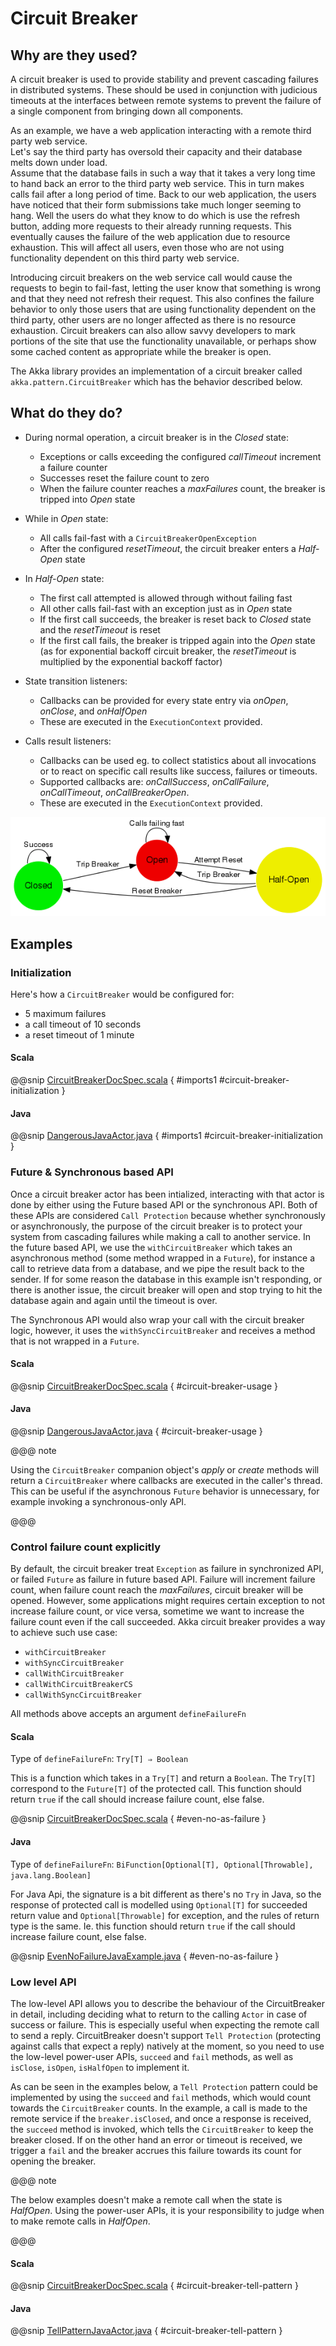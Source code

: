 # Circuit Breaker

## Why are they used?

A circuit breaker is used to provide stability and prevent cascading failures in distributed
systems.  These should be used in conjunction with judicious timeouts at the interfaces between
remote systems to prevent the failure of a single component from bringing down all components.

As an example, we have a web application interacting with a remote third party web service.  
Let's say the third party has oversold their capacity and their database melts down under load.  
Assume that the database fails in such a way that it takes a very long time to hand back an
error to the third party web service.  This in turn makes calls fail after a long period of 
time.  Back to our web application, the users have noticed that their form submissions take
much longer seeming to hang.  Well the users do what they know to do which is use the refresh
button, adding more requests to their already running requests.  This eventually causes the 
failure of the web application due to resource exhaustion.  This will affect all users, even
those who are not using functionality dependent on this third party web service.

Introducing circuit breakers on the web service call would cause the requests to begin to 
fail-fast, letting the user know that something is wrong and that they need not refresh 
their request.  This also confines the failure behavior to only those users that are using
functionality dependent on the third party, other users are no longer affected as there is no
resource exhaustion.  Circuit breakers can also allow savvy developers to mark portions of
the site that use the functionality unavailable, or perhaps show some cached content as 
appropriate while the breaker is open.

The Akka library provides an implementation of a circuit breaker called 
`akka.pattern.CircuitBreaker` which has the behavior described below.

## What do they do?

* During normal operation, a circuit breaker is in the *Closed* state:

    - Exceptions or calls exceeding the configured *callTimeout* increment a failure counter
    - Successes reset the failure count to zero
    - When the failure counter reaches a *maxFailures* count, the breaker is tripped into *Open* state
  
* While in *Open* state:

    - All calls fail-fast with a `CircuitBreakerOpenException`
    - After the configured *resetTimeout*, the circuit breaker enters a *Half-Open* state
  
* In *Half-Open* state:

    - The first call attempted is allowed through without failing fast
    - All other calls fail-fast with an exception just as in *Open* state
    - If the first call succeeds, the breaker is reset back to *Closed* state and the *resetTimeout* is reset
    - If the first call fails, the breaker is tripped again into the *Open* state (as for exponential backoff circuit breaker, the *resetTimeout* is multiplied by the exponential backoff factor)
  
* State transition listeners:

    - Callbacks can be provided for every state entry via *onOpen*, *onClose*, and *onHalfOpen*
    - These are executed in the `ExecutionContext` provided.
  
* Calls result listeners:

    - Callbacks can be used eg. to collect statistics about all invocations or to react on specific call results like success, failures or timeouts.
    - Supported callbacks are: *onCallSuccess*, *onCallFailure*, *onCallTimeout*, *onCallBreakerOpen*.
    - These are executed in the `ExecutionContext` provided.
   

![circuit-breaker-states.png](../images/circuit-breaker-states.png)

## Examples

### Initialization

Here's how a `CircuitBreaker` would be configured for:

* 5 maximum failures
* a call timeout of 10 seconds
* a reset timeout of 1 minute


#### Scala

@@snip [CircuitBreakerDocSpec.scala]($code$/scala/docs/circuitbreaker/CircuitBreakerDocSpec.scala) { #imports1 #circuit-breaker-initialization }

#### Java

@@snip [DangerousJavaActor.java]($code$/java/jdocs/circuitbreaker/DangerousJavaActor.java) { #imports1 #circuit-breaker-initialization }

### Future & Synchronous based API

Once a circuit breaker actor has been intialized, interacting with that actor is done by either using the Future based API or the synchronous API. Both of these APIs are considered `Call Protection` because whether synchronously or asynchronously, the purpose of the circuit breaker is to protect your system from cascading failures while making a call to another service. In the future based API, we use the `withCircuitBreaker` which takes an asynchronous method (some method wrapped in a `Future`), for instance a call to retrieve data from a database, and we pipe the result back to the sender. If for some reason the database in this example isn't responding, or there is another issue, the circuit breaker will open and stop trying to hit the database again and again until the timeout is over.

The Synchronous API would also wrap your call with the circuit breaker logic, however, it uses the `withSyncCircuitBreaker` and receives a method that is not wrapped in a `Future`.

#### Scala

@@snip [CircuitBreakerDocSpec.scala]($code$/scala/docs/circuitbreaker/CircuitBreakerDocSpec.scala) { #circuit-breaker-usage }

#### Java

@@snip [DangerousJavaActor.java]($code$/java/jdocs/circuitbreaker/DangerousJavaActor.java) { #circuit-breaker-usage }

@@@ note

Using the `CircuitBreaker` companion object's *apply* or *create* methods
will return a `CircuitBreaker` where callbacks are executed in the caller's thread.
This can be useful if the asynchronous `Future` behavior is unnecessary, for
example invoking a synchronous-only API.

@@@

### Control failure count explicitly

By default, the circuit breaker treat `Exception` as failure in synchronized API, or failed `Future` as failure in future based API.
Failure will increment failure count, when failure count reach the *maxFailures*, circuit breaker will be opened.
However, some applications might requires certain exception to not increase failure count, or vice versa,
sometime we want to increase the failure count even if the call succeeded.
Akka circuit breaker provides a way to achieve such use case:

* `withCircuitBreaker`
* `withSyncCircuitBreaker`
* `callWithCircuitBreaker`
* `callWithCircuitBreakerCS`
* `callWithSyncCircuitBreaker`

All methods above accepts an argument `defineFailureFn`

#### Scala

Type of `defineFailureFn`: `Try[T] ⇒ Boolean`

This is a function which takes in a `Try[T]` and return a `Boolean`. The `Try[T]` correspond to the `Future[T]` of the protected call. This function should return `true` if the call should increase failure count, else false.

@@snip [CircuitBreakerDocSpec.scala]($code$/scala/docs/circuitbreaker/CircuitBreakerDocSpec.scala) { #even-no-as-failure }

#### Java

Type of `defineFailureFn`:  `BiFunction[Optional[T], Optional[Throwable], java.lang.Boolean]`

For Java Api, the signature is a bit different as there's no `Try` in Java, so the response of protected call is modelled using `Optional[T]` for succeeded return value and `Optional[Throwable]` for exception, and the rules of return type is the same.
Ie. this function should return `true` if the call should increase failure count, else false.

@@snip [EvenNoFailureJavaExample.java]($code$/java/jdocs/circuitbreaker/EvenNoFailureJavaExample.java) { #even-no-as-failure }

### Low level API

The low-level API allows you to describe the behaviour of the CircuitBreaker in detail, including deciding what to return to the calling `Actor` in case of success or failure. This is especially useful when expecting the remote call to send a reply. CircuitBreaker doesn't support `Tell Protection` (protecting against calls that expect a reply) natively at the moment, so you need to use the low-level power-user APIs, `succeed`  and  `fail` methods, as well as `isClose`, `isOpen`, `isHalfOpen` to implement it. 

As can be seen in the examples below, a `Tell Protection` pattern could be implemented by using the `succeed` and `fail` methods, which would count towards the `CircuitBreaker` counts. In the example, a call is made to the remote service if the `breaker.isClosed`, and once a response is received, the `succeed` method is invoked, which tells the `CircuitBreaker` to keep the breaker closed. If on the other hand an error or timeout is received, we trigger a `fail` and the breaker accrues this failure towards its count for opening the breaker.

@@@ note

The below examples doesn't make a remote call when the state is *HalfOpen*. Using the power-user APIs, it is your responsibility to judge when to make remote calls in *HalfOpen*.

@@@

#### Scala

@@snip [CircuitBreakerDocSpec.scala]($code$/scala/docs/circuitbreaker/CircuitBreakerDocSpec.scala) { #circuit-breaker-tell-pattern }

#### Java

@@snip [TellPatternJavaActor.java]($code$/java/jdocs/circuitbreaker/TellPatternJavaActor.java) { #circuit-breaker-tell-pattern }